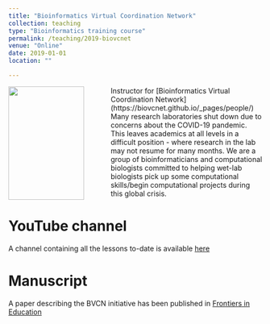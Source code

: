 ```yaml
---
title: "Bioinformatics Virtual Coordination Network"
collection: teaching
type: "Bioinformatics training course"
permalink: /teaching/2019-biovcnet
venue: "Online"
date: 2019-01-01
location: ""

---
```


<img src='/images/biovcnet_LOGO.png' align="left" img style="padding-right: 50px" width="150" height="225">  
Instructor for [Bioinformatics Virtual Coordination Network](https://biovcnet.github.io/_pages/people/) 
Many research laboratories shut down due to concerns about the COVID-19 pandemic. This leaves academics at all levels in a difficult position - where research in the lab may not resume for many months. We are a group of bioinformaticians and computational biologists committed to helping wet-lab biologists pick up some computational skills/begin computational projects during this global crisis.






YouTube channel
======

A channel containing all the lessons to-date is available [here](https://www.youtube.com/channel/UC5qVqcvUPfgPQWOhBaR_Low)

Manuscript
======

A paper describing the BVCN initiative has been published in  [Frontiers in Education](https://www.frontiersin.org/articles/10.3389/feduc.2021.711618/abstract)

